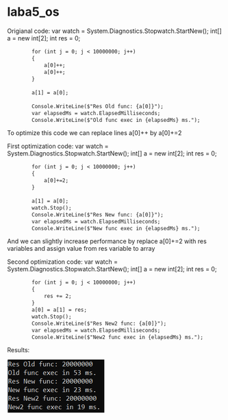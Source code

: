 # laba5_os

Origianal code:
            var watch = System.Diagnostics.Stopwatch.StartNew();
            int[] a = new int[2];
            int res = 0;

            for (int j = 0; j < 10000000; j++)
            {
                a[0]++;
                a[0]++;
            }

            a[1] = a[0];

            Console.WriteLine($"Res Old func: {a[0]}");
            var elapsedMs = watch.ElapsedMilliseconds;
            Console.WriteLine($"Old func exec in {elapsedMs} ms.");

To optimize this code we can replace lines a[0]++ by a[0]+=2

First optimization code:
            var watch = System.Diagnostics.Stopwatch.StartNew();
            int[] a = new int[2];
            int res = 0;

            for (int j = 0; j < 10000000; j++)
            {
                a[0]+=2;
            }

            a[1] = a[0];
            watch.Stop();
            Console.WriteLine($"Res New func: {a[0]}");
            var elapsedMs = watch.ElapsedMilliseconds;
            Console.WriteLine($"New func exec in {elapsedMs} ms.");
            
And we can slightly increase performance by replace a[0]+=2 with res variables and assign value from res variable to array

Second optimization code:
            var watch = System.Diagnostics.Stopwatch.StartNew();
            int[] a = new int[2];
            int res = 0;

            for (int j = 0; j < 10000000; j++)
            {
                res += 2;
            }
            a[0] = a[1] = res;
            watch.Stop();
            Console.WriteLine($"Res New2 func: {a[0]}");
            var elapsedMs = watch.ElapsedMilliseconds;
            Console.WriteLine($"New2 func exec in {elapsedMs} ms.");
            
Results:

![Test Image 1](image.png)
